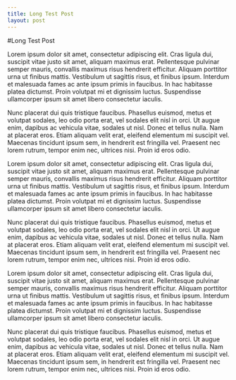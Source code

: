 ```yaml
---
title: Long Test Post
layout: post
---
```


#Long Test Post

Lorem ipsum dolor sit amet, consectetur adipiscing elit. Cras ligula dui, suscipit vitae justo sit amet, aliquam maximus erat. Pellentesque pulvinar semper mauris, convallis maximus risus hendrerit efficitur. Aliquam porttitor urna ut finibus mattis. Vestibulum ut sagittis risus, et finibus ipsum. Interdum et malesuada fames ac ante ipsum primis in faucibus. In hac habitasse platea dictumst. Proin volutpat mi et dignissim luctus. Suspendisse ullamcorper ipsum sit amet libero consectetur iaculis.

Nunc placerat dui quis tristique faucibus. Phasellus euismod, metus et volutpat sodales, leo odio porta erat, vel sodales elit nisl in orci. Ut augue enim, dapibus ac vehicula vitae, sodales ut nisl. Donec et tellus nulla. Nam at placerat eros. Etiam aliquam velit erat, eleifend elementum mi suscipit vel. Maecenas tincidunt ipsum sem, in hendrerit est fringilla vel. Praesent nec lorem rutrum, tempor enim nec, ultrices nisi. Proin id eros odio.

Lorem ipsum dolor sit amet, consectetur adipiscing elit. Cras ligula dui, suscipit vitae justo sit amet, aliquam maximus erat. Pellentesque pulvinar semper mauris, convallis maximus risus hendrerit efficitur. Aliquam porttitor urna ut finibus mattis. Vestibulum ut sagittis risus, et finibus ipsum. Interdum et malesuada fames ac ante ipsum primis in faucibus. In hac habitasse platea dictumst. Proin volutpat mi et dignissim luctus. Suspendisse ullamcorper ipsum sit amet libero consectetur iaculis.

Nunc placerat dui quis tristique faucibus. Phasellus euismod, metus et volutpat sodales, leo odio porta erat, vel sodales elit nisl in orci. Ut augue enim, dapibus ac vehicula vitae, sodales ut nisl. Donec et tellus nulla. Nam at placerat eros. Etiam aliquam velit erat, eleifend elementum mi suscipit vel. Maecenas tincidunt ipsum sem, in hendrerit est fringilla vel. Praesent nec lorem rutrum, tempor enim nec, ultrices nisi. Proin id eros odio.

Lorem ipsum dolor sit amet, consectetur adipiscing elit. Cras ligula dui, suscipit vitae justo sit amet, aliquam maximus erat. Pellentesque pulvinar semper mauris, convallis maximus risus hendrerit efficitur. Aliquam porttitor urna ut finibus mattis. Vestibulum ut sagittis risus, et finibus ipsum. Interdum et malesuada fames ac ante ipsum primis in faucibus. In hac habitasse platea dictumst. Proin volutpat mi et dignissim luctus. Suspendisse ullamcorper ipsum sit amet libero consectetur iaculis.

Nunc placerat dui quis tristique faucibus. Phasellus euismod, metus et volutpat sodales, leo odio porta erat, vel sodales elit nisl in orci. Ut augue enim, dapibus ac vehicula vitae, sodales ut nisl. Donec et tellus nulla. Nam at placerat eros. Etiam aliquam velit erat, eleifend elementum mi suscipit vel. Maecenas tincidunt ipsum sem, in hendrerit est fringilla vel. Praesent nec lorem rutrum, tempor enim nec, ultrices nisi. Proin id eros odio.

